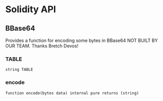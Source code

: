 # Solidity API

## BBase64

Provides a function for encoding some bytes in BBase64
NOT BUILT BY OUR TEAM. Thanks Bretch Devos!

### TABLE

```solidity
string TABLE
```

### encode

```solidity
function encode(bytes data) internal pure returns (string)
```

